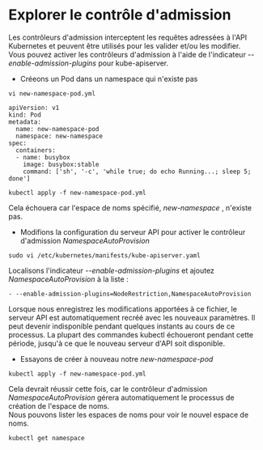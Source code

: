 # Explorer le contrôle d'admission
Les contrôleurs d'admission interceptent les requêtes adressées à l'API Kubernetes et peuvent être utilisés pour les valider et/ou les modifier.<br>
Vous pouvez activer les contrôleurs d'admission à l'aide de l'indicateur *--enable-admission-plugins* pour kube-apiserver.<br>

- Créeons un Pod dans un namespace qui n'existe pas
```
vi new-namespace-pod.yml
```

```
apiVersion: v1
kind: Pod
metadata:
  name: new-namespace-pod
  namespace: new-namespace
spec:
  containers:
  - name: busybox
    image: busybox:stable
    command: ['sh', '-c', 'while true; do echo Running...; sleep 5; done']
```

```
kubectl apply -f new-namespace-pod.yml
```

Cela échouera car l'espace de noms spécifié, *new-namespace* , n'existe pas.

- Modifions la configuration du serveur API pour activer le contrôleur d'admission *NamespaceAutoProvision*
```
sudo vi /etc/kubernetes/manifests/kube-apiserver.yaml
```

Localisons l'indicateur *--enable-admission-plugins* et ajoutez *NamespaceAutoProvision* à la liste :
```
- --enable-admission-plugins=NodeRestriction,NamespaceAutoProvision
```

Lorsque nous enregistrez les modifications apportées à ce fichier, le serveur API est automatiquement recréé avec les nouveaux paramètres. Il peut devenir indisponible pendant quelques instants au cours de ce processus. La plupart des commandes kubectl échoueront pendant cette période, jusqu'à ce que le nouveau serveur d'API soit disponible.<br>

- Essayons de créer à nouveau notre *new-namespace-pod*
```
kubectl apply -f new-namespace-pod.yml
```

Cela devrait réussir cette fois, car le contrôleur d'admission *NamespaceAutoProvision* gérera automatiquement le processus de création de l'espace de noms.<br>
Nous pouvons lister les espaces de noms pour voir le nouvel espace de noms.
```
kubectl get namespace
```